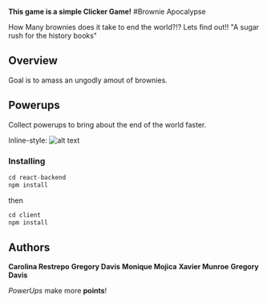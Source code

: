 **This game is a simple Clicker Game!**
#Brownie Apocalypse

How Many brownies does it take to end the world?!?
Lets find out!!
"A sugar rush for the history books"

## Overview

Goal is to amass an ungodly amout of brownies.

## Powerups

Collect powerups to bring about the end of the world faster.

Inline-style: 
![alt text](https://media2.giphy.com/media/abOlz9ygIm9Es/giphy.gif "Homer Brownies")


### Installing

```javascript
cd react-backend
npm install
```

then 

```javascript
cd client
npm install
```
## Authors
**Carolina Restrepo**
**Gregory Davis**
**Monique Mojica**
**Xavier Munroe**
**Gregory Davis**




*PowerUps* make more **points**!

